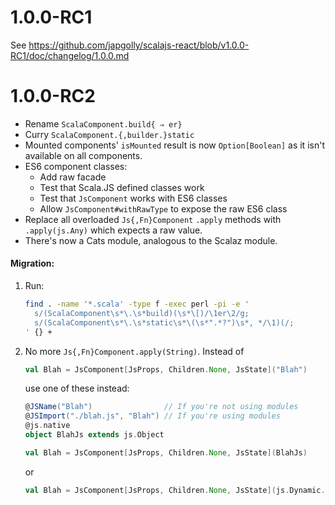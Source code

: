 # 1.0.0-RC1

See https://github.com/japgolly/scalajs-react/blob/v1.0.0-RC1/doc/changelog/1.0.0.md


# 1.0.0-RC2

* Rename `ScalaComponent.build{ ⇒ er}`
* Curry `ScalaComponent.{,builder.}static`
* Mounted components' `isMounted` result is now `Option[Boolean]` as it isn't available on all components.
* ES6 component classes:
  * Add raw facade
  * Test that Scala.JS defined classes work
  * Test that `JsComponent` works with ES6 classes
  * Allow `JsComponent#withRawType` to expose the raw ES6 class
* Replace all overloaded `Js{,Fn}Component` `.apply` methods with `.apply(js.Any)` which expects a raw value.
* There's now a Cats module, analogous to the Scalaz module.

#### Migration:
1. Run:
    ```sh
    find . -name '*.scala' -type f -exec perl -pi -e '
      s/(ScalaComponent\s*\.\s*build)(\s*\[)/\1er\2/g;
      s/(ScalaComponent\s*\.\s*static\s*\(\s*".*?")\s*, */\1)(/;
    ' {} +
    ```
2. No more `Js{,Fn}Component.apply(String)`. Instead of
    ```scala
    val Blah = JsComponent[JsProps, Children.None, JsState]("Blah")
    ```
    use one of these instead:
    ```scala
    @JSName("Blah")                // If you're not using modules
    @JSImport("./blah.js", "Blah") // If you're using modules
    @js.native
    object BlahJs extends js.Object

    val Blah = JsComponent[JsProps, Children.None, JsState](BlahJs)
    ```
    or
    ```scala
    val Blah = JsComponent[JsProps, Children.None, JsState](js.Dynamic.global.Blah)
    ```
